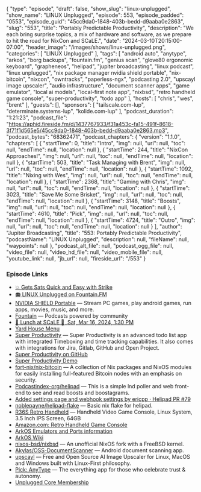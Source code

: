 {
  "type": "episode",
  "draft": false,
  "show_slug": "linux-unplugged",
  "show_name": "LINUX Unplugged",
  "episode": 553,
  "episode_padded": "0553",
  "episode_guid": "45cc9da0-1848-403b-bedd-d9aaba0e2863",
  "slug": "553",
  "title": "Portably Predictable Productivity",
  "description": "We each bring surprise topics, a mix of hardware and software, as we prepare to hit the road for NixCon and SCaLE.",
  "date": "2024-03-10T20:15:00-07:00",
  "header_image": "/images/shows/linux-unplugged.png",
  "categories": [
    "LINUX Unplugged"
  ],
  "tags": [
    "android auto",
    "anytype",
    "arkos",
    "borg backups",
    "fountain.fm",
    "genius scan",
    "glove80 ergonomic keyboard",
    "grapheneos",
    "helipad",
    "jupiter broadcasting",
    "linux podcast",
    "linux unplugged",
    "nix package manager nvidia shield portable",
    "nix-bitcoin",
    "nixcon",
    "owntracks",
    "paperless-ngx",
    "podcasting 2.0",
    "upscayl image upscaler",
    "audio infrastructure",
    "document scanner apps",
    "game emulator",
    "local ai models",
    "local-first note app",
    "nixbsd",
    "retro handheld game console",
    "super-productivity",
    "todo app"
  ],
  "hosts": [
    "chris",
    "wes",
    "brent"
  ],
  "guests": [],
  "sponsors": [
    "tailscale.com-lup",
    "determinate.systems-lup",
    "kolide.com-lup"
  ],
  "podcast_duration": "1:21:23",
  "podcast_file": "https://aphid.fireside.fm/d/1437767933/f31a453c-fa15-491f-8618-3f71f1d565e5/45cc9da0-1848-403b-bedd-d9aaba0e2863.mp3",
  "podcast_bytes": "68362471",
  "podcast_chapters": {
    "version": "1.1.0",
    "chapters": [
      {
        "startTime": 0,
        "title": "Intro",
        "img": null,
        "url": null,
        "toc": null,
        "endTime": null,
        "location": null
      },
      {
        "startTime": 244,
        "title": "NixCon Approaches!",
        "img": null,
        "url": null,
        "toc": null,
        "endTime": null,
        "location": null
      },
      {
        "startTime": 503,
        "title": "Task Managing with Brent",
        "img": null,
        "url": null,
        "toc": null,
        "endTime": null,
        "location": null
      },
      {
        "startTime": 1092,
        "title": "Nixing with Wes",
        "img": null,
        "url": null,
        "toc": null,
        "endTime": null,
        "location": null
      },
      {
        "startTime": 2368,
        "title": "Gaming with Chris",
        "img": null,
        "url": null,
        "toc": null,
        "endTime": null,
        "location": null
      },
      {
        "startTime": 3023,
        "title": "Save Me Some Brisket",
        "img": null,
        "url": null,
        "toc": null,
        "endTime": null,
        "location": null
      },
      {
        "startTime": 3148,
        "title": "Boosts",
        "img": null,
        "url": null,
        "toc": null,
        "endTime": null,
        "location": null
      },
      {
        "startTime": 4610,
        "title": "Pick",
        "img": null,
        "url": null,
        "toc": null,
        "endTime": null,
        "location": null
      },
      {
        "startTime": 4724,
        "title": "Outro",
        "img": null,
        "url": null,
        "toc": null,
        "endTime": null,
        "location": null
      }
    ],
    "author": "Jupiter Broadcasting",
    "title": "553: Portably Predictable Productivity",
    "podcastName": "LINUX Unplugged",
    "description": null,
    "fileName": null,
    "waypoints": null
  },
  "podcast_alt_file": null,
  "podcast_ogg_file": null,
  "video_file": null,
  "video_hd_file": null,
  "video_mobile_file": null,
  "youtube_link": null,
  "jb_url": null,
  "fireside_url": "/553"
}


### Episode Links

  * [💥 Gets Sats Quick and Easy with Strike](https://strike.me/ "💥 Gets Sats Quick and Easy with Strike")
  * [📻 LINUX Unplugged on Fountain.FM](https://www.fountain.fm/show/dWiuBeqpDSM86AwXRXov "📻 LINUX Unplugged on Fountain.FM")
  * [NVIDIA SHIELD Portable](https://www.amazon.com/NVIDIA-SHIELD-Portable-pc/dp/B00E3667XQ?th=1 "NVIDIA SHIELD Portable") — Stream PC games, play android games, run apps, movies, music, and more.
  * [Fountain](http://fountain.fm/ "Fountain") — Podcasts powered by community
  * [🍔 Lunch at SCaLE 🍇, Sat, Mar 16, 2024, 1:30 PM](https://www.meetup.com/jupiterbroadcasting/events/298780542 "🍔 Lunch at SCaLE 🍇, Sat, Mar 16, 2024, 1:30 PM")
  * [Yard House Menu](https://www.yardhouse.com/menu/starters/apps?setRestaurant=8307&cmpid=br:yh_ag:ie_ch:dry_ca:YHGMB_sn:gmb_gt:pasadena-ca-8307_pl:menu_rd:1006 "Yard House Menu")
  * [Super Productivity](https://super-productivity.com/ "Super Productivity") — Super Productivity is an advanced todo list app with integrated Timeboxing and time tracking capabilities. It also comes with integrations for Jira, Gitlab, GitHub and Open Project.
  * [Super Productivity on GitHub](https://github.com/johannesjo/super-productivity "Super Productivity on GitHub")
  * [Super Productivity Demo](https://app.super-productivity.com/ "Super Productivity Demo")
  * [fort-nix/nix-bitcoin](https://github.com/fort-nix/nix-bitcoin "fort-nix/nix-bitcoin") — A collection of Nix packages and NixOS modules for easily installing full-featured Bitcoin nodes with an emphasis on security.
  * [Podcastindex-org/helipad](https://github.com/Podcastindex-org/helipad "Podcastindex-org/helipad") — This is a simple lnd poller and web front-end to see and read boosts and boostagrams.
  * [Added settings page and webhook settings by ericpp · Helipad PR #79](https://github.com/Podcastindex-org/helipad/pull/79 "Added settings page and webhook settings by ericpp · Helipad PR #79")
  * [noblepayne/helipad-flake](https://github.com/noblepayne/helipad-flake "noblepayne/helipad-flake") — Basic nix flake for helipad.
  * [R36S Retro Handheld](https://www.aliexpress.us/item/3256805966676624.html "R36S Retro Handheld") — Handheld Video Game Console, Linux System, 3.5 Inch IPS Screen, 64GB
  * [Amazon.com: Retro Handheld Game Console](https://www.amazon.com/Handheld-Console-Source-System-Portable/dp/B0CMXHV48N "Amazon.com: Retro Handheld Game Console")
  * [ArkOS Emulators and Ports information](https://github.com/christianhaitian/arkos/wiki/ArkOS-Emulators-and-Ports-information "ArkOS Emulators and Ports information")
  * [ArkOS Wiki](https://github.com/christianhaitian/arkos/wiki "ArkOS Wiki")
  * [nixos-bsd/nixbsd](https://github.com/nixos-bsd/nixbsd "nixos-bsd/nixbsd") — An unofficial NixOS fork with a FreeBSD kernel.
  * [Akylas/OSS-DocumentScanner](https://github.com/Akylas/OSS-DocumentScanner "Akylas/OSS-DocumentScanner") — Android document scanning app.
  * [upscayl](https://github.com/upscayl/upscayl "upscayl") — Free and Open Source AI Image Upscaler for Linux, MacOS and Windows built with Linux-First philosophy.
  * [Pick: AnyType](https://anytype.io/ "Pick: AnyType") — The everything app for those who celebrate trust & autonomy.
  * [Unplugged Core Membership](https://unpluggedcore.com/ "Unplugged Core Membership")


